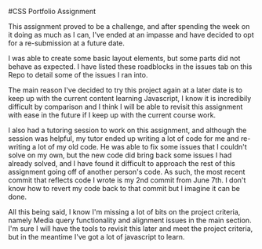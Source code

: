 #CSS Portfolio Assignment

This assignment proved to be a challenge, and after spending the week on it doing as much as I can, I've ended at an impasse and have decided to opt for a re-submission at a future date. 

I was able to create some basic layout elements, but some parts did not behave as expected. I have listed these roadblocks in the issues tab on this Repo to detail some of the issues I ran into. 

The main reason I've decided to try this project again at a later date is to keep up with the current content learning Javascript, I know it is incredibily difficult by comparison and I think I will be able to revisit this assignment with ease in the future if I keep up with the current course work. 

I also had a tutoring session to work on this assignment, and although the session was helpful, my tutor ended up writing a lot of code for me and re-writing a lot of my old code. He was able to fix some issues that I couldn't solve on my own, but the new code did bring back some issues I had already solved, and I have found it difficult to approach the rest of this assignment going off of another person's code. As such, the most recent commit that reflects code I wrote is my 2nd commit from June 7th. I don't know how to revert my code back to that commit but I imagine it can be done.

All this being said, I know I'm missing a lot of bits on the project criteria, namely Media query functionality and alignment issues in the main section. I'm sure I will have the tools to revisit this later and meet the project criteria, but in the meantime I've got a lot of javascript to learn. 